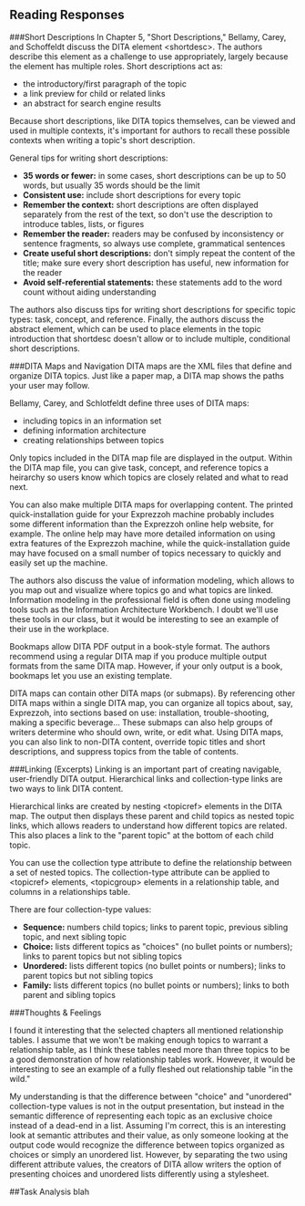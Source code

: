 ## Reading Responses
###Short Descriptions
In Chapter 5, "Short Descriptions," Bellamy, Carey, and Schoffeldt discuss the DITA element &lt;shortdesc&gt;. The authors describe this element as a challenge to use appropriately, largely because the element has multiple roles. Short descriptions act as:
- the introductory/first paragraph of the topic
- a link preview for child or related links
- an abstract for search engine results

Because short descriptions, like DITA topics themselves, can be viewed and used in multiple contexts, it's important for authors to recall these possible contexts when writing a topic's short description. 

General tips for writing short descriptions:
- **35 words or fewer:** in some cases, short descriptions can be up to 50 words, but usually 35 words should be the limit
- **Consistent use:** include short descriptions for every topic
- **Remember the context:** short descriptions are often displayed separately from the rest of the text, so don't use the description to introduce tables, lists, or figures
- **Remember the reader:** readers may be confused by inconsistency or sentence fragments, so always use complete, grammatical sentences
- **Create useful short descriptions:** don't simply repeat the content of the title; make sure every short description has useful, new information for the reader
- **Avoid self-referential statements:** these statements add to the word count without aiding understanding

The authors also discuss tips for writing short descriptions for specific topic types: task, concept, and reference. Finally, the authors discuss the abstract element, which can be used to place elements in the topic introduction that shortdesc doesn't allow or to include multiple, conditional short descriptions.

###DITA Maps and Navigation
DITA maps are the XML files that define and organize DITA topics. Just like a paper map, a DITA map shows the paths your user may follow.

Bellamy, Carey, and Schlotfeldt define three uses of DITA maps:
- including topics in an information set
- defining information architecture
- creating relationships between topics

Only topics included in the DITA map file are displayed in the output. Within the DITA map file, you can give task, concept, and reference topics a heirarchy so users know which topics are closely related and what to read next.

You can also make multiple DITA maps for overlapping content. The printed quick-installation guide for your Exprezzoh machine probably includes some different information than the Exprezzoh online help website, for example. The online help may have more detailed information on using extra features of the Exprezzoh machine, while the quick-installation guide may have focused on a small number of topics necessary to quickly and easily set up the machine.

The authors also discuss the value of information modeling, which allows to you map out and visualize where topics go and what topics are linked. Information modeling in the professional field is often done using modeling tools such as the Information Architecture Workbench. I doubt we'll use these tools in our class, but it would be interesting to see an example of their use in the workplace. 

Bookmaps allow DITA PDF output in a book-style format. The authors recommend using a regular DITA map if you produce multiple output formats from the same DITA map. However, if your only output is a book, bookmaps let you use an existing template.

DITA maps can contain other DITA maps (or submaps). By referencing other DITA maps within a single DITA map, you can organize all topics about, say, Exprezzoh, into sections based on use: installation, trouble-shooting, making a specific beverage... These submaps can also help groups of writers determine who should own, write, or edit what. Using DITA maps, you can also link to non-DITA content, override topic titles and short descriptions, and suppress topics from the table of contents.

###Linking (Excerpts)
Linking is an important part of creating navigable, user-friendly DITA output. Hierarchical links and collection-type links are two ways to link DITA content. 

Hierarchical links are created by nesting &lt;topicref&gt; elements in the DITA map. The output then displays these parent and child topics as nested topic links, which allows readers to understand how different topics are related. This also places a link to the "parent topic" at the bottom of each child topic.

You can use the collection type attribute to define the relationship between a set of nested topics. The collection-type attribute can be applied to &lt;topicref&gt; elements, &lt;topicgroup&gt; elements in a relationship table, and columns in a relationships table. 

There are four collection-type values:
- **Sequence:** numbers child topics; links to parent topic, previous sibling topic, and next sibling topic
- **Choice:** lists different topics as "choices" (no bullet points or numbers); links to parent topics but not sibling topics
- **Unordered:** lists different topics (no bullet points or numbers); links to parent topics but not sibling topics
- **Family:** lists different topics (no bullet points or numbers); links to both parent and sibling topics

###Thoughts & Feelings

I found it interesting that the selected chapters all mentioned relationship tables. I assume that we won't be making enough topics to warrant a relationship table, as I think these tables need more than three topics to be a good demonstration of how relationship tables work. However, it would be interesting to see an example of a fully fleshed out relationship table "in the wild."

My understanding is that the difference between "choice" and "unordered" collection-type values is not in the output presentation, but instead in the semantic difference of representing each topic as an exclusive choice instead of a dead-end in a list. Assuming I'm correct, this is an interesting look at semantic attributes and their value, as only someone looking at the output code would recognize the difference between topics organized as choices or simply an unordered list. However, by separating the two using different attribute values, the creators of DITA allow writers the option of presenting choices and unordered lists differently using a stylesheet.

##Task Analysis
blah







